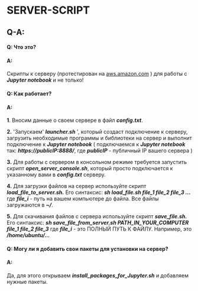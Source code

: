 # SERVER-SCRIPT

## Q-A:
#### Q: Что это?
#### A:
Скрипты к серверу (протестирован на [aws.amazon.com](aws.amazon.com) ) для работы с ***Jupyter notebook*** и не только!

#### Q: Как работает?
#### A:  
 **1**. Вносим данные о своем сервере в файл ***config.txt***.

 **2.** 'Запускаем'  ***launcher.sh*** ', который создаст подключение к серверу, загрузить
необходимые программы и библиотеки на сервер и выполнит подключение к ***Jupyter notebook*** ( подключаемся к ***Jupyter notebook*** так: ***https://publicIP:8888/***, где
  ***publicIP*** - публичный IP вашего сервера )


 **3.** Для работы с сервером в консольном режиме требуется запустить скрипт
***open_server_console.sh***, который просто подключается к указанному вами в ***config.txt*** серверу.


 **4.** Для загрузки файлов на сервер используйте скрипт ***load_file_to_server.sh.*** Его синтаксис:
***sh load_file.sh file_1 file_2 file_3 ...***
где ***file_i*** - путь на вашем компьютере до файла. Все файлы загружаются в ***~/***.  


 **5.** Для скачивания файлов с сервера используйте скрипт ***save_file.sh.*** Его синтаксис:
***sh save_file_from_server.sh PATH_IN_YOUR_COMPUTER file_1 file_2 file_3***
где ***file_i*** - это ПОЛНЫЙ ПУТЬ К ФАЙЛУ. Например, это ***/home/ubuntu/...***


#### Q: Могу ли я добавить свои пакеты для установки на сервер?
#### A:
Да, для этого открываем ***install_packages_for_Jupyter.sh*** и добавляем нужные пакеты.
